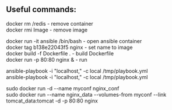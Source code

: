 <h2>Useful commands: </br></h2>
 docker rm /redis                    - remove container </br>
 docker rmi Image                    - remove image</br>

 docker run -it ansible /bin/bash    - open ansible container</br>
 docker tag b138e22043f5 nginx       - set name to image</br>
 docker build -f Dockerfile .        - build Dockerfile</br>
 docker run -p 80:80 nginx &         - run </br>

 ansible-playbook -i "localhost," -c local /tmp/playbook.yml</br>
 ansible-playbook -i "localhost," -c local /tmp/playbook.yml</br>


 sudo docker run -d --name myconf nginx_conf</br>
 sudo docker run --name nginx_data --volumes-from myconf --link tomcat_data:tomcat -d -p 80:80 nginx</br>
